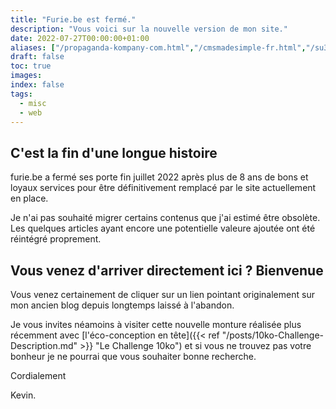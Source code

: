```yaml
---
title: "Furie.be est fermé."
description: "Vous voici sur la nouvelle version de mon site."
date: 2022-07-27T00:00:00+01:00
aliases: ["/propaganda-kompany-com.html","/cmsmadesimple-fr.html","/su3-fr.html","/alpha-team-fr.html","/furie-be.html","/concept-informatique-fr.html","/al-bruz-basketball.html","/democms.html","/shoutbox.html","/downcnt.html","/module_toile.html","/jquery-file-upload.html","/wiki.html","/mmmfs.html","/scripts-php.html","/astuces-javascript.html","/cmsmadesimple.html","/optimisation-du-web.html","/les-associations.html","/about.html","/contact.html","/news/60/15/Released-Orm-Framework-0-3-0.html","/news/59/15/Synology-restaurer-IPKG-apres-l-upgrade-de-DSM.html","/news/57/15/Synlocker-l-after-party.html","/news/56/15/Synolocker-que-faire.html","/news/54/15/Comment-reduire-son-Time-To-Market-avec-CmsMadeSimple.html","/news/53/15/Released-Orm-Framework-0-2-2.html","/news/52/15/Industrialiser-la-mise-en-production-de-CmsMadeSimple.html","/news/51/15/Astuces-de-developpeur-sur-CmsMadeSimple.html","/news/50/15/Released-Orm-Framework-0-2-1.html","/news/49/15/Sortie-de-mon-module-TagCloud-1-0-2.html","/news/47/15/Release-of-Orm-Framework-0-2-0.html","/news/29/15/Trucs-et-Astuce-pour-accelerer-CmsMadeSimple.html","/news/46/15/DSM-5-0-a-Paris.html","/news/45/15/Integrer-un-editeur-de-template-dans-son-module-avec-CgExtensions.html","/news/44/15/Sortie-de-mon-module-TagCloud-1-0-0.html","/news/42/15/backup-de-mon-Synology-sur-Amazon-Glacier.html","/news/40/15/Crash-des-sites.html","/news/39/15/Creer-un-Log-d-erreur-PHP-sous-Cherokee-Server.html","/news/34/15/Blinder-la-securite-de-CmsMadeSimple.html","/news/37/15/Shootbox-sort-en-version-1-4-1.html","/news/36/15/Blog-Metal-et-CmsDay.html","/news/35/15/les-Flux-RSS-refonctionnent.html","/news/33/15/Synology-Utiliser-une-connexion-SSL-certifiee.html","/news/28/15/Faire-un-backup-de-ses-serveurs-sur-son-NAS-Synology-Partie-2.html","/news/32/15/Sortie-de-mon-module-Disqus-en-version-2-0.html","/news/31/15/Conditionner-un-traitement-au-mode-Preview-de-CmsMadeSimple.html","/news/30/15/Synology-installer-facilement-ipkg-bootstrap.html","/news/27/15/Recuperer-en-urgence-ses-acces-sur-CmsMadeSimple.html","/news/25/15/Faire-un-backup-de-ses-serveurs-sur-son-NAS-Synology-Partie-1.html","/news/24/15/Eclipse-mon-ami.html","/news/23/15/Soyons-corporate-mais-pas-trop.html","/news/22/15/Encoder-une-chaine-en-Base64-sous-Java.html","/news/21/15/DownCnt-sort-en-version-2-3-0.html","/news/20/15/Preview-de-DownCnt-en-version-2-3-0.html","/news/19/15/Travailler-sur-Eclipse-en-multi-ecrans.html","/news/18/15/Restart-sur-Rennes.html","/news/17/15/DownCnt-sort-en-version-2-2-0.html","/news/16/15/Cherokee-et-CmsMadeSimple.html","/news/15/15/ovh-change-de-path.html","/news/14/15/Contourner-certaines-limites-de-DisplayFusion-free.html","/news/13/15/DownCnt-sort-en-version-2-1-0.html","/news/12/15/Faire-tourner-Minecraft-sur-un-serveur-Debian-6.html","/news/11/15/Ces-petits-rien-qui-ameliore-le-tout.html","/news/10/15/HostPapa-est-il-nefaste-au-referencement.html","/news/9/15/Ca-y-est-enfin.html","/news/8/15/Mettre-a-jour-le-sitemap-xml-automatiquement.html","/news/7/15/Generer-un-bon-nuage-de-tag-dans-cmsmadesimple.html","/batch-java-et-dependances-multiples.html","/news/5/15/Reinitialiser-le-mot-de-passe-de-votre-compte-cmsmadesimple.html","/news/3/15/Round-3-fight.html"]
draft: false
toc: true
images:
index: false
tags:
  - misc
  - web
---
```


## C'est la fin d'une longue histoire

furie.be a fermé ses porte fin juillet 2022 après plus de 8 ans de bons et loyaux services pour être définitivement remplacé par le site actuellement en place.

Je n'ai pas souhaité migrer certains contenus que j'ai estimé être obsolète. Les quelques articles ayant encore une potentielle valeure ajoutée ont été réintégré proprement.

## Vous venez d'arriver directement ici ? Bienvenue

Vous venez certainement de cliquer sur un lien pointant originalement sur mon ancien blog depuis longtemps laissé à l'abandon.

Je vous invites néamoins à visiter cette nouvelle monture réalisée plus récemment avec [l'éco-conception en tête]({{< ref "/posts/10ko-Challenge-Description.md" >}} "Le Challenge 10ko") et si vous ne trouvez pas votre bonheur je ne pourrai que vous souhaiter bonne recherche.

Cordialement

Kevin.